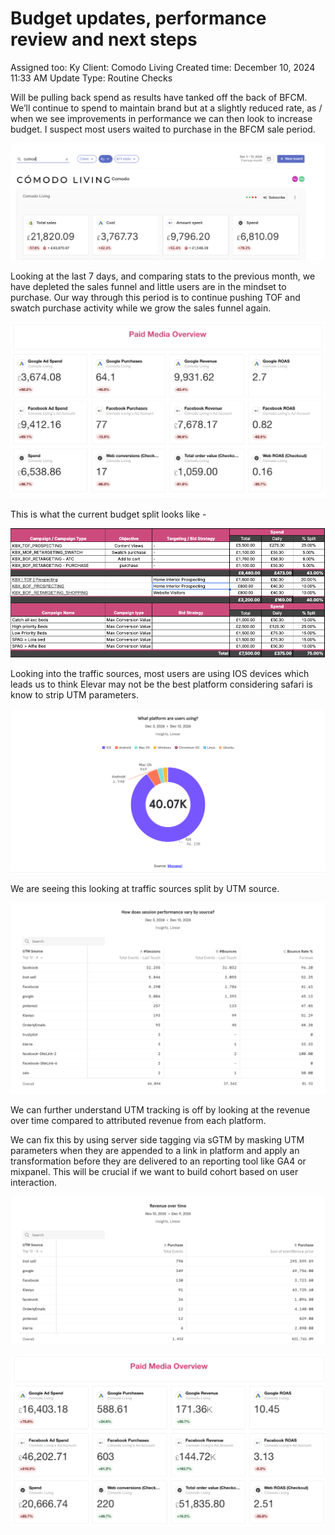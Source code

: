 # Budget updates, performance review and next steps

Assigned too: Ky 
Client: Comodo Living
Created time: December 10, 2024 11:33 AM
Update Type: Routine Checks

Will be pulling back spend as results have tanked off the back of BFCM. We’ll continue to spend to maintain brand but at a slightly  reduced rate, as / when we see improvements in performance we can then look to increase budget. I suspect most users waited to purchase in the BFCM sale period. 

![Screenshot 2024-12-10 at 11.34.43.png](Budget%20updates,%20performance%20review%20and%20next%20steps%201587dee22b1780c1ba88d86b6963609d/Screenshot_2024-12-10_at_11.34.43.png)

Looking at the last 7 days, and comparing stats to the previous month, we have depleted the sales funnel and little users are in the mindset to purchase. Our way through this period is to continue pushing TOF and swatch purchase activity while we grow the sales funnel again. 

![Screenshot 2024-12-10 at 11.47.07.png](Budget%20updates,%20performance%20review%20and%20next%20steps%201587dee22b1780c1ba88d86b6963609d/Screenshot_2024-12-10_at_11.47.07.png)

This is what the current budget split looks like - 

![Screenshot 2024-12-10 at 11.57.57.png](Budget%20updates,%20performance%20review%20and%20next%20steps%201587dee22b1780c1ba88d86b6963609d/Screenshot_2024-12-10_at_11.57.57.png)

Looking into the traffic sources, most users are using IOS devices which leads us to think Elevar may not be the best platform considering safari is know to strip UTM parameters. 

![What platform are users using_.png](Budget%20updates,%20performance%20review%20and%20next%20steps%201587dee22b1780c1ba88d86b6963609d/What_platform_are_users_using_.png)

We are seeing this looking at traffic sources split by UTM source. 

![How does session performance vary by source_ (1).png](Budget%20updates,%20performance%20review%20and%20next%20steps%201587dee22b1780c1ba88d86b6963609d/c2498cf8-83f3-464f-a3bf-0e87ec4fd675.png)

We can further understand UTM tracking is off by looking at the revenue over time compared to attributed revenue from each platform.

We can fix this by using server side tagging via sGTM by masking UTM parameters when they are appended to a link in platform and apply an transformation before they are delivered to an reporting tool like GA4 or mixpanel. This will be crucial if we want to build cohort based on user interaction. 

![Revenue over time.png](Budget%20updates,%20performance%20review%20and%20next%20steps%201587dee22b1780c1ba88d86b6963609d/Revenue_over_time.png)

![Screenshot 2024-12-10 at 12.11.46.png](Budget%20updates,%20performance%20review%20and%20next%20steps%201587dee22b1780c1ba88d86b6963609d/2e91fe35-8365-4fff-ade4-bcfef926f0aa.png)